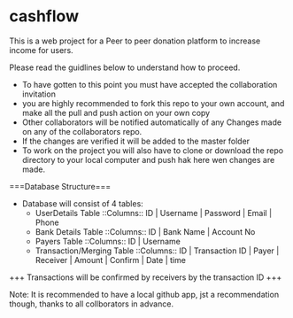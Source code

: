 # cashflow
This is a web project for a Peer to peer donation platform to increase income for users.

Please read the guidlines below to understand how to proceed.

- To have gotten to this point you must have accepted the collaboration invitation
- you are highly recommended to fork this repo to your own account, and make all the pull and push action on your own copy
- Other collaborators will be notified automatically of any Changes made on any of the collaborators repo.
- If the changes are verified it will be added to the master folder
- To work on the project you will also have to clone or download the repo directory to your local computer and push hak here wen changes are made.

===Database Structure===

- Database will consist of 4 tables:
    * UserDetails Table ::Columns:: ID | Username | Password | Email | Phone
    * Bank Details Table ::Columns:: ID | Bank Name | Account No
    * Payers Table ::Columns:: ID | Username
    * Transaction/Merging Table ::Columns:: ID | Transaction ID | Payer | Receiver | Amount | Confirm | Date | time

+++ Transactions will be confirmed by receivers by the transaction ID +++

Note: It is recommended to have a local github app, jst a recommendation though, thanks to all collborators in advance.
